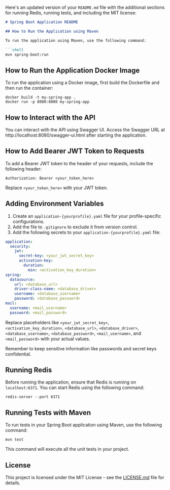 Here's an updated version of your `README.md` file with the additional sections for running Redis, running tests, and including the MIT license:

```markdown
# Spring Boot Application README

## How to Run the Application using Maven

To run the application using Maven, use the following command:

```shell
mvn spring-boot:run
```

## How to Run the Application Docker Image

To run the application using a Docker image, first build the Dockerfile and then run the container:

```shell
docker build -t my-spring-app .
docker run -p 8080:8080 my-spring-app
```

## How to Interact with the API

You can interact with the API using Swagger UI. Access the Swagger URL at http://localhost:8080/swagger-ui.html after starting the application.

## How to Add Bearer JWT Token to Requests

To add a Bearer JWT token to the header of your requests, include the following header:

```
Authorization: Bearer <your_token_here>
```

Replace `<your_token_here>` with your JWT token.

## Adding Environment Variables

1. Create an `application-{yourprofile}.yaml` file for your profile-specific configurations.
2. Add the file to `.gitignore` to exclude it from version control.
3. Add the following secrets to your `application-{yourprofile}.yaml` file:

```yaml
application:
  security:
    jwt:
      secret-key: <your_jwt_secret_key>
      activation-key:
        duration:
          min: <activation_key_duration>
spring:
  datasource:
    url: <database_url>
    driver-class-name: <database_driver>
    username: <database_username>
    password: <database_password>
mail:
  username: <mail_username>
  password: <mail_password>
```

Replace placeholders like `<your_jwt_secret_key>`, `<activation_key_duration>`, `<database_url>`, `<database_driver>`, `<database_username>`, `<database_password>`, `<mail_username>`, and `<mail_password>` with your actual values.

Remember to keep sensitive information like passwords and secret keys confidential.

## Running Redis

Before running the application, ensure that Redis is running on `localhost:6371`. You can start Redis using the following command:

```shell
redis-server --port 6371
```

## Running Tests with Maven

To run tests in your Spring Boot application using Maven, use the following command:

```shell
mvn test
```

This command will execute all the unit tests in your project.

## License

This project is licensed under the MIT License - see the [LICENSE.md](LICENSE.md) file for details.
```
